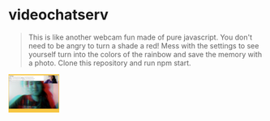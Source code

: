 # videochatserv
> This is like another webcam fun made of pure javascript. You don't need to be angry to turn a shade a red! Mess with the settings to see yourself turn into the colors of the rainbow and save the memory with a photo. Clone this repository and run npm start.

<img src = './webcam.jpg' width = '100'>
